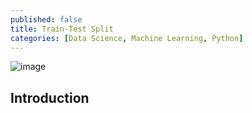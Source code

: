 ```yaml
---
published: false
title: Train-Test Split
categories: [Data Science, Machine Learning, Python]
---
```


![image](/assets/images/name.jpeg?raw=true)

## Introduction
